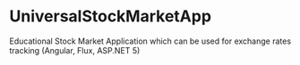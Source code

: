 # UniversalStockMarketApp
Educational Stock Market Application which can be used for exchange rates tracking (Angular, Flux, ASP.NET 5)
